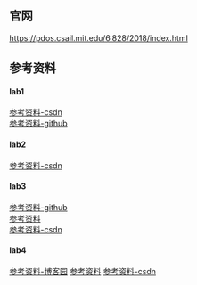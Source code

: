 ## 官网
https://pdos.csail.mit.edu/6.828/2018/index.html

## 参考资料
#### lab1
[参考资料-csdn](https://blog.csdn.net/qq_32473685/article/details/93626548#9.4%20%C2%A0%E8%BE%93%E5%87%BA%E5%AF%84%E5%AD%98%E5%99%A8eip%E8%B0%83%E7%94%A8%E5%87%BD%E6%95%B0%E7%9A%84%E8%A1%8C%E5%8F%B7)
</br>
[参考资料-github](https://liu-jianhao.github.io/2018/08/mit6.828%E6%93%8D%E4%BD%9C%E7%B3%BB%E7%BB%9F%E5%AE%9E%E9%AA%8C%E4%B9%8B%E5%90%AF%E5%8A%A8pc/)

#### lab2
[参考资料-csdn](https://blog.csdn.net/qq_32473685/article/details/99625128?spm=1001.2014.3001.5501)

#### lab3
[参考资料-github](https://jiyou.github.io/blog/2018/04/28/mit.6.828/jos-lab3/)
</br>
[参考资料](https://www.epis2048.net/2021/6.828-lab3/)
</br>
[参考资料-csdn](https://blog.csdn.net/qhaaha/article/details/112455619?ops_request_misc=%257B%2522request%255Fid%2522%253A%2522ebab0f2fbce271fea49a3186a27d1547%2522%252C%2522scm%2522%253A%252220140713.130102334..%2522%257D&request_id=ebab0f2fbce271fea49a3186a27d1547&biz_id=0&utm_medium=distribute.pc_search_result.none-task-blog-2~all~sobaiduend~default-2-112455619-null-null.142^v100^pc_search_result_base9&utm_term=mit%20jos%20lab3&spm=1018.2226.3001.4187)

#### lab4
[参考资料-博客园]([https://blog.csdn.net/qq_32473685/article/details/99625128?spm=1001.2014.3001.5501](https://www.cnblogs.com/cindycindy/p/13523905.html#exercise-01))
[参考资料]([[https://blog.csdn.net/qq_32473685/article/details/99625128?spm=1001.2014.3001.5501](https://www.cnblogs.com/cindycindy/p/13523905.html#exercise-01)](https://www.epis2048.net/2021/6.828-lab4/))
[参考资料-csdn]([[https://blog.csdn.net/qq_32473685/article/details/99625128?spm=1001.2014.3001.5501](https://www.cnblogs.com/cindycindy/p/13523905.html#exercise-01)](https://blog.csdn.net/qhaaha/article/details/112342867))
